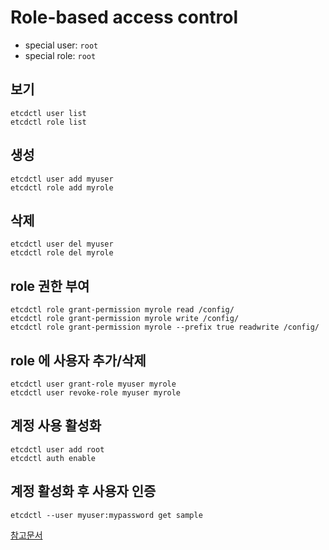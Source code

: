 # Role-based access control

- special user: `root`
- special role: `root`

## 보기

```
etcdctl user list
etcdctl role list
```

## 생성

```
etcdctl user add myuser
etcdctl role add myrole
```

## 삭제

```
etcdctl user del myuser
etcdctl role del myrole
```

## role 권한 부여

```
etcdctl role grant-permission myrole read /config/
etcdctl role grant-permission myrole write /config/
etcdctl role grant-permission myrole --prefix true readwrite /config/
```

## role 에 사용자 추가/삭제

```
etcdctl user grant-role myuser myrole
etcdctl user revoke-role myuser myrole
```

## 계정 사용 활성화

```
etcdctl user add root
etcdctl auth enable
```

## 계정 활성화 후 사용자 인증

```
etcdctl --user myuser:mypassword get sample
```

[참고문서](https://etcd.io/docs/v3.5/op-guide/authentication/)
